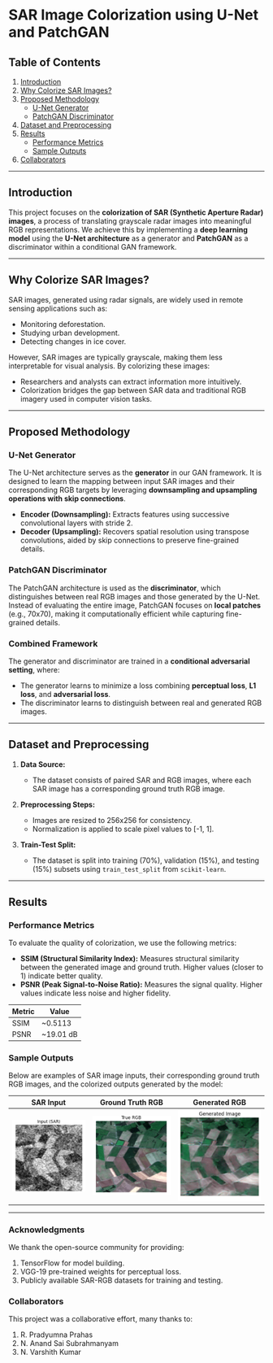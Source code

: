 # SAR Image Colorization using U-Net and PatchGAN

## Table of Contents
1. [Introduction](#introduction)
2. [Why Colorize SAR Images?](#why-colorize-sar-images)
3. [Proposed Methodology](#proposed-methodology)
    - [U-Net Generator](#u-net-generator)
    - [PatchGAN Discriminator](#patchgan-discriminator)
4. [Dataset and Preprocessing](#dataset-and-preprocessing)
5. [Results](#results)
    - [Performance Metrics](#performance-metrics)
    - [Sample Outputs](#sample-outputs)
6. [Collaborators](#collaborators)

---

## Introduction

This project focuses on the **colorization of SAR (Synthetic Aperture Radar) images**, a process of translating grayscale radar images into meaningful RGB representations. We achieve this by implementing a **deep learning model** using the **U-Net architecture** as a generator and **PatchGAN** as a discriminator within a conditional GAN framework.

---

## Why Colorize SAR Images?

SAR images, generated using radar signals, are widely used in remote sensing applications such as:
- Monitoring deforestation.
- Studying urban development.
- Detecting changes in ice cover.

However, SAR images are typically grayscale, making them less interpretable for visual analysis. By colorizing these images:
- Researchers and analysts can extract information more intuitively.
- Colorization bridges the gap between SAR data and traditional RGB imagery used in computer vision tasks.

---

## Proposed Methodology

### U-Net Generator
The U-Net architecture serves as the **generator** in our GAN framework. It is designed to learn the mapping between input SAR images and their corresponding RGB targets by leveraging **downsampling and upsampling operations with skip connections**.

- **Encoder (Downsampling):** Extracts features using successive convolutional layers with stride 2.
- **Decoder (Upsampling):** Recovers spatial resolution using transpose convolutions, aided by skip connections to preserve fine-grained details.

### PatchGAN Discriminator
The PatchGAN architecture is used as the **discriminator**, which distinguishes between real RGB images and those generated by the U-Net. Instead of evaluating the entire image, PatchGAN focuses on **local patches** (e.g., 70x70), making it computationally efficient while capturing fine-grained details.

### Combined Framework
The generator and discriminator are trained in a **conditional adversarial setting**, where:
- The generator learns to minimize a loss combining **perceptual loss**, **L1 loss**, and **adversarial loss**.
- The discriminator learns to distinguish between real and generated RGB images.

---

## Dataset and Preprocessing

1. **Data Source:**
   - The dataset consists of paired SAR and RGB images, where each SAR image has a corresponding ground truth RGB image.

2. **Preprocessing Steps:**
   - Images are resized to 256x256 for consistency.
   - Normalization is applied to scale pixel values to [-1, 1].

3. **Train-Test Split:**
   - The dataset is split into training (70%), validation (15%), and testing (15%) subsets using `train_test_split` from `scikit-learn`.

---

## Results

### Performance Metrics
To evaluate the quality of colorization, we use the following metrics:
- **SSIM (Structural Similarity Index):** Measures structural similarity between the generated image and ground truth. Higher values (closer to 1) indicate better quality.
- **PSNR (Peak Signal-to-Noise Ratio):** Measures the signal quality. Higher values indicate less noise and higher fidelity.

| Metric | Value       |
|--------|-------------|
| SSIM   | ~0.5113     |
| PSNR   | ~19.01 dB   |

### Sample Outputs
Below are examples of SAR image inputs, their corresponding ground truth RGB images, and the colorized outputs generated by the model:

| SAR Input      | Ground Truth RGB | Generated RGB |
|----------------|------------------|---------------|
| ![SAR Input](examples/sar_input.png) | ![RGB Truth](examples/ground_truth.png) | ![Generated](examples/generated_output.png) |

---

### Acknowledgments
We thank the open-source community for providing:

1. TensorFlow for model building.
2. VGG-19 pre-trained weights for perceptual loss.
3. Publicly available SAR-RGB datasets for training and testing.

### Collaborators
This project was a collaborative effort, many thanks to:

1. R. Pradyumna Prahas
2. N. Anand Sai Subrahmanyam
3. N. Varshith Kumar